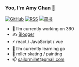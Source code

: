 ### Yoo, I'm Amy Chan 👋

[![GitHub](https://img.shields.io/badge/dynamic/json?logo=github&label=GitHub&labelColor=495867&color=495867&query=%24.data.totalSubs&url=https%3A%2F%2Fapi.spencerwoo.com%2Fsubstats%2F%3Fsource%3Dgithub%26queryKey%3Dsailormillet&style=flat-square)](https://github.com/sailormillet)
[![RSS](https://img.shields.io/badge/dynamic/json?logo=rss&logoColor=white&label=RSS&labelColor=95B8D1&color=95B8D1&query=%24.data.totalSubs&url=https%3A%2F%2Fapi.spencerwoo.com%2Fsubstats%2F%3Fsource%3Dfeedly%257Cinoreader%257CfeedsPub%26queryKey%3Dhttps://sailormillet.github.io/atom.xml&style=flat-square)](https://sailormillet.github.io/)
[![简书](https://img.shields.io/badge/dynamic/json?label=简书&labelColor=ec7259&color=ec7259&query=%24.data.totalSubs&url=https%3A%2F%2Fapi.spencerwoo.com%2Fsubstats%2F%3Fsource%3Dgithub%26queryKey%3Dsailormillet&style=flat-square)](https://www.jianshu.com/u/b6624224c411)

- 🔭 I’m currently working on 360
- ✍️ [Blogger](https://sailormillet.github.io)
- ⚡ react / JavaScript / vue
- 🌱 I’m currently learning go
- 🏃 roller skating / painting
- 📫 sailormillet@gmail.com

<!--
**sailormillet/sailormillet** is a ✨ _special_ ✨ repository because its `README.md` (this file) appears on your GitHub profile.
![Hemant Joshi Github Stats](https://github-readme-stats.vercel.app/api?username=sailormillet&show_icons=true&title_color=fff&icon_color=79ff97&text_color=9f9f9f&bg_color=151515&hide=["contribs"])
Here are some ideas to get you started:
![GitHub](https://img.shields.io/badge/GitHub-10k+-yellow.svg?style=social&logo=github)
创建了gh-pages分支了，有了这个分支，Github会自动为你分配一个网址
- 🔭 I’m currently working on ...
- 🌱 I’m currently learning ...
- 👯 I’m looking to collaborate on ...
- 🤔 I’m looking for help with ...
- 💬 Ask me about ...
- 📫 How to reach me: ...
- 😄 Pronouns: ...
- ⚡ Fun fact: ...
- ⚡ C++ / Python.
- 🖋 Writer at [sspai](https://sspai.com/u/aw0luepf/posts)
- ✍️ [Blogger](https://sailormillet.github.io)
- 🏃 Sailing / Kayak / Scuba Diving / Windsurfing / Table Tennis / Cycling
- 🥋 Boxing / Tai Chi
- ♟ Chinese Chess / Chess 
-->
